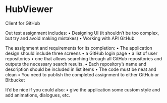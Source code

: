 # HubViewer
Client for GitHub

Out test assignment includes:
• Designing UI (it shouldn’t be too complex, but try and avoid making
mistakes)
• Working with API GitHub

The assignment and requirements for its completion:
• The application design should include three screens
• a GitHub login page
• a list of user repositories
• one that allows searching through all GitHub repositories and
outputs the necessary search results.
• Each repository’s name and description should be included in list
items
• The code must be neat and clean
• You need to publish the completed assignment to either GitHub or
Bitbucket


It’d be nice if you could also:
• give the application some custom style and add animations,
dialogues, etc.
